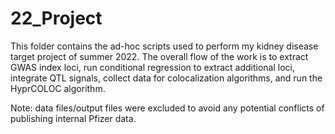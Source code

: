 # 22_Project
This folder contains the ad-hoc scripts used to perform my kidney disease target project of summer 2022. The overall flow of the work is to extract GWAS index loci, run conditional regression to extract additional loci, integrate QTL signals, collect data for colocalization algorithms, and run the HyprCOLOC algorithm. 

Note: data files/output files were excluded to avoid any potential conflicts of publishing internal Pfizer data.
